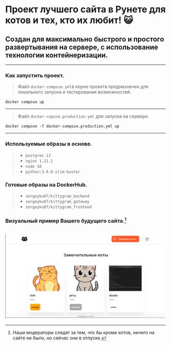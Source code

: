 #  Проект лучшего сайта в Рунете для котов и тех, кто их любит! :smiley_cat:


## Создан для максимально быстрого и простого развертывания на сервере, с использование технологии контейнеризации.

---

### Как запустить проект.
> Файл `docker-compose.yml`в корне проекта предназначен для локального запуска и тестирования возможностей.
```
docker compose up 
```
***
> Файл  `docker-copose.production.yml` для запуска на сервере.
```
docker compose -f docker-compose.production.yml up
```

---
### Используемые образы в основе.
> * `postgres 13`
> * `nginx 1.21.1`
> * `node 18`
> * `python:3.9.6-slim-buster`

### Готовые образы на DockerHub.
> * `sergeyku87/kittygram_backend`
> * `sergeyku87/kittygram_gateway`
> * `sergeyku87/kittygram_frontend`

### Визуальный пример Вашего будущего сайта.[^1]
![example](example.jpg)
---
[^1]: Наши модераторы следят за тем, что бы кроме котов, ничего на сайте не было, но сейчас они в отпуске.

